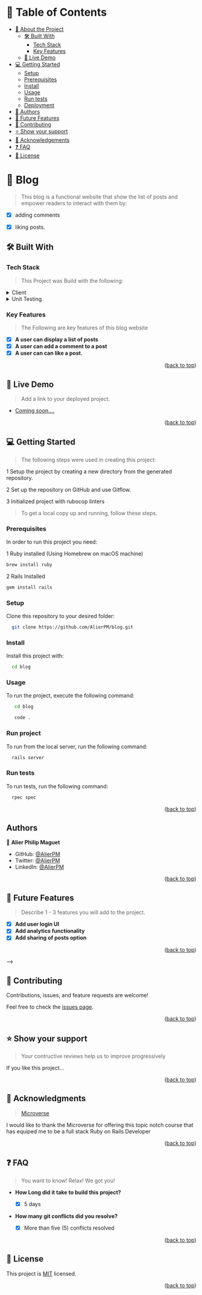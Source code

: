 
<a name="readme-top"></a>

<!--
HOW TO USE:
This is an example of how you may give instructions on setting up your project locally.

Modify this file to match your project and remove sections that don't apply.

REQUIRED SECTIONS:
- Table of Contents
- About the Project
  - Built With
  - Live Demo
- Getting Started
- Authors
- Future Features
- Contributing
- Show your support
- Acknowledgements
- License

After you're finished please remove all the comments and instructions!
-->

<!-- TABLE OF CONTENTS -->

# 📗 Table of Contents

- [📖 About the Project](#about-project)
  - [🛠 Built With](#built-with)
    - [Tech Stack](#tech-stack)
    - [Key Features](#key-features)
  - [🚀 Live Demo](#live-demo)
- [💻 Getting Started](#getting-started)
  - [Setup](#setup)
  - [Prerequisites](#prerequisites)
  - [Install](#install)
  - [Usage](#usage)
  - [Run tests](#run-tests)
  - [Deployment](#triangular_flag_on_post-deployment)
- [👥 Authors](#authors)
- [🔭 Future Features](#future-features)
- [🤝 Contributing](#contributing)
- [⭐️ Show your support](#support)
- [🙏 Acknowledgements](#acknowledgements)
- [❓ FAQ](#faq)
- [📝 License](#license)

<!-- PROJECT DESCRIPTION -->

# 📖 Blog <a name="about-project"></a>

> This blog is a functional website that show the list of  posts and empower readers to interact with them by:

- [x] adding comments

- [x] liking posts.

## 🛠 Built With <a name="built-with"></a>

### Tech Stack <a name="tech-stack"></a>

> This Project was Build with the following:

<details>
  <summary>Client</summary>
  <ul>
    <li><a href="https://www.ruby-lang.org/en/">Ruby</a></li>
    <li><a href="https://rubyonrails.org/">Ruby on Rails</a></li>
  </ul>
</details>

<details>
  <summary>Unit Testing</summary>
  <ul>
    <li><a href="https://rspec.info/">Rspec</a></li>
  </ul>
</details>

<!-- <details>
<summary>Database</summary>
  <ul>
    <li><a href="https://www.postgresql.org/">PostgreSQL</a></li>
  </ul>
</details> -->

<!-- Features -->

### Key Features <a name="key-features"></a>

> The Following are key features of this blog website

- [x] **A user can display  a list of posts**
- [x] **A user can add a comment to a post**
- [x] **A user can can like a post.**

<p align="right">(<a href="#readme-top">back to top</a>)</p>

<!-- LIVE DEMO -->

## 🚀 Live Demo <a name="live-demo"></a>

> Add a link to your deployed project.

- [Coming soon....](https://yourdeployedapplicationlink.com)

<p align="right">(<a href="#readme-top">back to top</a>)</p>

<!-- GETTING STARTED -->

## 💻 Getting Started <a name="getting-started"></a>

> The following steps were used in creating this project:

1 Setup the project by creating a new directory from the generated repository.

2 Set up the repository on GitHub and use Gitflow.

3 Initialized project with rubocop linters

> To get a local copy up and running, follow these steps.

### Prerequisites

In order to run this project you need:

1 Ruby installed (Using Homebrew on macOS machine)

```sh
brew install ruby
```

2 Rails Installed

```sh
gem install rails
```

### Setup

Clone this repository to your desired folder:

```sh
  git clone https://github.com/AlierPM/blog.git
```

### Install

Install this project with:

```sh
  cd blog
```

### Usage

To run the project, execute the following command:

```sh
   cd blog
```
```sh
   code .
```

### Run project

To run from the local server, run the following command:

```sh
  rails server
```
### Run tests

To run tests, run the following command:

```sh
  rpec spec
```

<p align="right">(<a href="#readme-top">back to top</a>)</p>

## Authors

👤 **Alier Philip Maguet**

- GitHub: [@AlierPM](https://github.com/AlierPM)
- Twitter: [@AlierPM](https://twitter.com/AlierPM)
- LinkedIn: [@AlierPM](https://www.linkedin.com/in/alierphilipmaguet/)

<p align="right">(<a href="#readme-top">back to top</a>)</p>

<!-- FUTURE FEATURES -->

## 🔭 Future Features <a name="future-features"></a>

> Describe 1 - 3 features you will add to the project.

- [x] **Add user login UI**
- [x] **Add analytics functionality**
- [x] **Add sharing of posts option**

<p align="right">(<a href="#readme-top">back to top</a>)</p> -->

<!-- CONTRIBUTING -->

## 🤝 Contributing <a name="contributing"></a>

Contributions, issues, and feature requests are welcome!

Feel free to check the [issues page](../../issues/).

<p align="right">(<a href="#readme-top">back to top</a>)</p>

<!-- SUPPORT -->

## ⭐️ Show your support <a name="support"></a>

> Your contructive reviews help us to improve progressively

If you like this project...

<p align="right">(<a href="#readme-top">back to top</a>)</p>

<!-- ACKNOWLEDGEMENTS -->

## 🙏 Acknowledgments <a name="acknowledgements"></a>

>[Microverse](https://www.microverse.org/?grsf=0gzf37)

I would like to thank the Microverse for offering this topic notch course that has equiped me to be a full stack Ruby on Rails Developer

<p align="right">(<a href="#readme-top">back to top</a>)</p>

<!-- FAQ (optional) -->

## ❓ FAQ <a name="faq"></a>

> You want to know! Relax! We got you!

- **How Long did it take to build this project?**

  - [x] 5 days

- **How many git conflicts did you resolve?**

  - [x] More than five (5) conflicts resolved

<p align="right">(<a href="#readme-top">back to top</a>)</p>

<!-- LICENSE -->

## 📝 License <a name="license"></a>

This project is [MIT](./LICENSE) licensed.

<p align="right">(<a href="#readme-top">back to top</a>)</p>
